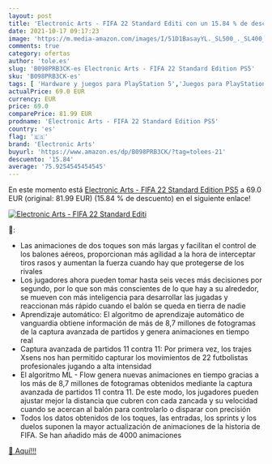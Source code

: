 ```yaml
---
layout: post
title: 'Electronic Arts - FIFA 22 Standard Editi con un 15.84 % de descuento'
date: 2021-10-17 09:17:23
image: 'https://m.media-amazon.com/images/I/51D1BasayYL._SL500_._SL400_.jpg'
comments: true
category: ofertas
author: 'tole.es'
slug: 'B098PRB3CK-es Electronic Arts - FIFA 22 Standard Edition PS5'
sku: 'B098PRB3CK-es'
tags: [ 'Hardware y juegos para PlayStation 5','Juegos para PlayStation 5','Videojuegos','electronic arts','ps5', ]
actualPrice: 69.0 EUR
currency: EUR
price: 69.0
comparePrice: 81.99 EUR
prodname: 'Electronic Arts - FIFA 22 Standard Edition PS5'
country: 'es'
flag: '🇪🇸'
brand: 'Electronic Arts'
buyurl: 'https://www.amazon.es/dp/B098PRB3CK/?tag=tolees-21'
descuento: '15.84'
average: '75.9254545454545'
---
```


En este momento está [Electronic Arts - FIFA 22 Standard Edition PS5](https://www.amazon.es/dp/B098PRB3CK/?tag=tolees-21) a 69.0 EUR (original: 81.99 EUR) (15.84 %  de descuento) en el siguiente enlace!

[![Electronic Arts - FIFA 22 Standard Editi](https://m.media-amazon.com/images/I/51D1BasayYL._SL500_._SL400_.jpg)](https://www.amazon.es/dp/B098PRB3CK/?tag=tolees-21)

🔎:

- Las animaciones de dos toques son más largas y facilitan el control de los balones aéreos, proporcionan más agilidad a la hora de interceptar tiros rasos y aumentan la fuerza cuando hay que protegerse de los rivales
- Los jugadores ahora pueden tomar hasta seis veces más decisiones por segundo, por lo que son más conscientes de lo que hay a su alrededor, se mueven con más inteligencia para desarrollar las jugadas y reaccionan más rápido cuando el balón se queda en tierra de nadie
- Aprendizaje automático: El algoritmo de aprendizaje automático de vanguardia obtiene información de más de 8,7 millones de fotogramas de la captura avanzada de partidos y genera animaciones en tiempo real
- Captura avanzada de partidos 11 contra 11: Por primera vez, los trajes Xsens nos han permitido capturar los movimientos de 22 futbolistas profesionales jugando a alta intensidad
- El algoritmo ML - Flow genera nuevas animaciones en tiempo gracias a los más de 8,7 millones de fotogramas obtenidos mediante la captura avanzada de partidos 11 contra 11. De este modo, los jugadores pueden ajustar mejor la distancia que cubren con cada zancada y su velocidad cuando se acercan al balón para controlarlo o disparar con precisión
- Todos los datos obtenidos de los toques, las entradas, los sprints y los duelos suponen la mayor actualización de animaciones de la historia de FIFA. Se han añadido más de 4000 animaciones

[🛒 Aquí!!!](https://www.amazon.es/dp/B098PRB3CK/?tag=tolees-21)
